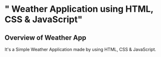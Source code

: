 # " Weather Application using HTML, CSS &amp; JavaScript"

## Overview of Weather App

It's a  Simple Weather Application made by using HTML, CSS &amp; JavaScript.





